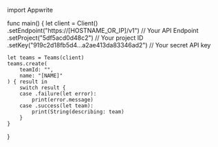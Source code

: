 import Appwrite

func main() {
    let client = Client()
      .setEndpoint("https://[HOSTNAME_OR_IP]/v1") // Your API Endpoint
      .setProject("5df5acd0d48c2") // Your project ID
      .setKey("919c2d18fb5d4...a2ae413da83346ad2") // Your secret API key

    let teams = Teams(client)
    teams.create(
        teamId: "",
        name: "[NAME]"
    ) { result in
        switch result {
        case .failure(let error):
            print(error.message)
        case .success(let team):
            print(String(describing: team)
        }
    }
}
